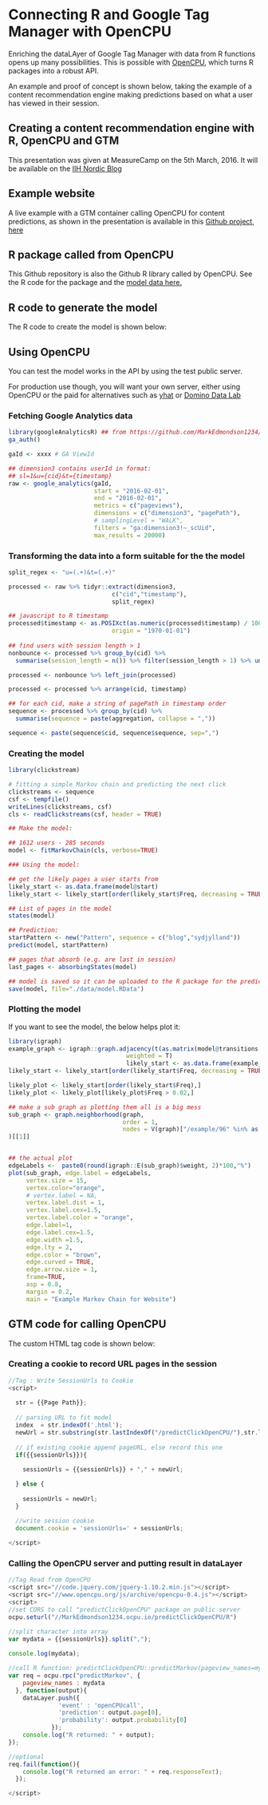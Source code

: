 # Connecting R and Google Tag Manager with OpenCPU

Enriching the dataLAyer of Google Tag Manager with data from R functions opens up many possibilities.  This is possible with [OpenCPU](https://www.opencpu.org), which turns R packages into a robust API.

An example and proof of concept is shown below, taking the example of a content recommendation engine making predictions based on what a user has viewed in their session.

## Creating a content recommendation engine with R, OpenCPU and GTM

This presentation was given at MeasureCamp on the 5th March, 2016.  It will be available on the [IIH Nordic Blog](http://www.iihnordic.dk/blog)

## Example website

A live example with a GTM container calling OpenCPU for content predictions, as shown in the presentation is available in this [Github project, here](/example/107.html)

## R package called from OpenCPU

This Github repository is also the Github R library called by OpenCPU.  See the R code for the package and the [model data here.](https://github.com/MarkEdmondson1234/predictClickOpenCPU)

## R code to generate the model

The R code to create the model is shown below:


## Using OpenCPU

You can test the model works in the API by using the test public server. 

For production use though, you will want your own server, either using OpenCPU or the paid for alternatives such as [yhat](http://www.yhat.com) or [Domino Data Lab](https://www.dominodatalab.com)

### Fetching Google Analytics data

```r
library(googleAnalyticsR) ## from https://github.com/MarkEdmondson1234/googleAnalyticsR_public
ga_auth()

gaId <- xxxx # GA ViewId

## dimension3 contains userId in format:
## sl=1&u={cid}&t={timestamp}
raw <- google_analytics(gaId,
                        start = "2016-02-01",
                        end = "2016-02-01",
                        metrics = c("pageviews"),
                        dimensions = c("dimension3", "pagePath"),
                        # samplingLevel = "WALK",
                        filters = "ga:dimension3!~_scUid",
                        max_results = 20000)

```


### Transforming the data into a form suitable for the the model

```r
split_regex <- "u=(.+)&t=(.+)"

processed <- raw %>% tidyr::extract(dimension3, 
                             c("cid","timestamp"),
                             split_regex)

## javascript to R timestamp
processed$timestamp <- as.POSIXct(as.numeric(processed$timestamp) / 1000, 
                             origin = "1970-01-01")
                             
## find users with session length > 1
nonbounce <- processed %>% group_by(cid) %>% 
  summarise(session_length = n()) %>% filter(session_length > 1) %>% ungroup()

processed <- nonbounce %>% left_join(processed)

processed <- processed %>% arrange(cid, timestamp)

## for each cid, make a string of pagePath in timestamp order
sequence <- processed %>% group_by(cid) %>% 
  summarise(sequence = paste(aggregation, collapse = ","))

sequence <- paste(sequence$cid, sequence$sequence, sep=",")

```

### Creating the model

```r
library(clickstream)

# fitting a simple Markov chain and predicting the next click
clickstreams <- sequence
csf <- tempfile()
writeLines(clickstreams, csf)
cls <- readClickstreams(csf, header = TRUE)

## Make the model:

## 1612 users - 285 seconds
model <- fitMarkovChain(cls, verbose=TRUE)

### Using the model:

## get the likely pages a user starts from
likely_start <- as.data.frame(model@start)
likely_start <- likely_start[order(likely_start$Freq, decreasing = TRUE),]

## List of pages in the model
states(model)

## Prediction:
startPattern <- new("Pattern", sequence = c("blog","sydjylland"))
predict(model, startPattern)

## pages that absorb (e.g. are last in session)
last_pages <- absorbingStates(model)

## model is saved so it can be uploaded to the R package for the predictions:
save(model, file="./data/model.RData")

```

### Plotting the model

If you want to see the model, the below helps plot it:

```r
library(igraph)
example_graph <- igraph::graph.adjacency(t(as.matrix(model@transitions[[1]])), 
                                 weighted = T)
                                 likely_start <- as.data.frame(example_mc@start)
likely_start <- likely_start[order(likely_start$Freq, decreasing = TRUE),]

likely_plot <- likely_start[order(likely_start$Freq),]
likely_plot <- likely_plot[likely_plot$Freq > 0.02,]

## make a sub graph as plotting them all is a big mess
sub_graph <- graph.neighborhood(graph, 
                                order = 1, 
                                nodes = V(graph)["/example/96" %in% as.character(likely_plot$Var1)]
)[[1]]


## the actual plot
edgeLabels <-  paste0(round(igraph::E(sub_graph)$weight, 2)*100,"%")
plot(sub_graph, edge.label = edgeLabels, 
     vertex.size = 15, 
     vertex.color="orange",
     # vertex.label = NA,
     vertex.label.dist = 1,
     vertex.label.cex=1.5,
     vertex.label.color = "orange",
     edge.label=1,
     edge.label.cex=1.5,
     edge.width =1.5,
     edge.lty = 2,
     edge.color = "brown",
     edge.curved = TRUE,
     edge.arrow.size = 1,
     frame=TRUE,
     asp = 0.8,
     margin = 0.2,
     main = "Example Markov Chain for Website")

```

## GTM code for calling OpenCPU

The custom HTML tag code is shown below:


### Creating a cookie to record URL pages in the session

```js
//Tag : Write SessionUrls to Cookie
<script>
  
  str = {{Page Path}};
  
  // parsing URL to fit model
  index  = str.indexOf('.html');
  newUrl = str.substring(str.lastIndexOf("/predictClickOpenCPU/"),str.lastIndexOf("."), index);
  
  // if existing cookie append pageURL, else record this one
  if({{sessionUrls}}){
    
    sessionUrls = {{sessionUrls}} + "," + newUrl;

  } else {
    
    sessionUrls = newUrl;
  }

  //write session cookie
  document.cookie = 'sessionUrls=' + sessionUrls;
  
</script>

```

### Calling the OpenCPU server and putting result in dataLayer

```js
//Tag Read from OpenCPU
<script src="//code.jquery.com/jquery-1.10.2.min.js"></script> 
<script src="//www.opencpu.org/js/archive/opencpu-0.4.js"></script>
<script>
//set CORS to call "predictClickOpenCPU" package on public server
ocpu.seturl("//MarkEdmondson1234.ocpu.io/predictClickOpenCPU/R")

//split character into array
var mydata = {{sessionUrls}}.split(",");
  
console.log(mydata);

//call R function: predictClickOpenCPU::predictMarkov(pageview_names=mydata)
var req = ocpu.rpc("predictMarkov", {
    pageview_names : mydata
  }, function(output){
    dataLayer.push({
              'event' : 'openCPUcall',
              'prediction': output.page[0],
              'probability': output.probability[0]
            });
    console.log("R returned: " + output); 
});

//optional
req.fail(function(){
    console.log("R returned an error: " + req.responseText); 
  });

</script>
```
